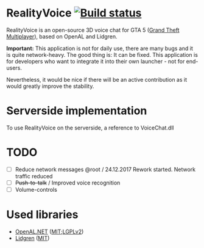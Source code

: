# RealityVoice [![Build status](https://ci.appveyor.com/api/projects/status/j13w2gt9rwfcfqxs/branch/master?svg=true)](https://ci.appveyor.com/project/Cryma/realityvoice/branch/master)

RealityVoice is an open-source 3D voice chat for GTA 5 ([Grand Theft Multiplayer](https://gt-mp.net/)), based on OpenAL and Lidgren.

**Important:** This application is not for daily use, there are many bugs and it is quite network-heavy. The good thing is: It can be fixed. This application is for developers who want to integrate it into their own launcher - not for end-users.

Nevertheless, it would be nice if there will be an active contribution as it would greatly improve the stability.

# Serverside implementation
To use RealityVoice on the serverside, a reference to VoiceChat.dll

# TODO
  - [ ] Reduce network messages
		@root / 24.12.2017
		Rework started. Network traffic reduced
  - [ ] ~~Push-to-talk~~ / Improved voice recognition
  - [ ] Volume-controls

# Used libraries
  * [OpenAL.NET](https://github.com/DevJohnC/OpenAL.NET/) ([MIT](https://github.com/DevJohnC/OpenAL.NET/blob/master/mit);[LGPLv2](https://github.com/DevJohnC/OpenAL.NET/blob/master/lgpl))
  * [Lidgren](https://github.com/lidgren/lidgren-network-gen3/) ([MIT](https://github.com/lidgren/lidgren-network-gen3/blob/master/LICENSE))

